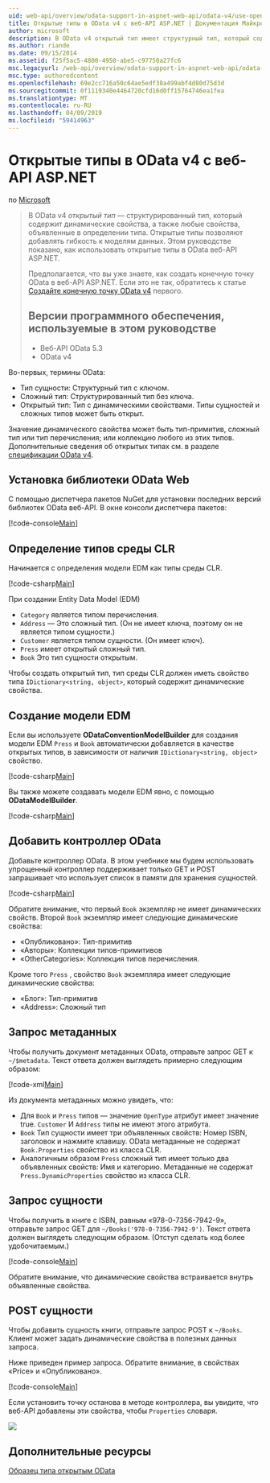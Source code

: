 ```yaml
---
uid: web-api/overview/odata-support-in-aspnet-web-api/odata-v4/use-open-types-in-odata-v4
title: Открытые типы в OData v4 с веб-API ASP.NET | Документация Майкрософт
author: microsoft
description: В OData v4 открытый тип имеет структурный тип, который содержит динамические свойства, а также любые свойства, объявленные в определении типа. Открыть...
ms.author: riande
ms.date: 09/15/2014
ms.assetid: f25f5ac5-4800-4950-abe5-c97750a27fc6
msc.legacyurl: /web-api/overview/odata-support-in-aspnet-web-api/odata-v4/use-open-types-in-odata-v4
msc.type: authoredcontent
ms.openlocfilehash: 69e2cc716a50c64ae5edf38a499abf4d80d75d3d
ms.sourcegitcommit: 0f1119340e4464720cfd16d0ff15764746ea1fea
ms.translationtype: MT
ms.contentlocale: ru-RU
ms.lasthandoff: 04/09/2019
ms.locfileid: "59414963"
---
```

# <a name="open-types-in-odata-v4-with-aspnet-web-api"></a>Открытые типы в OData v4 с веб-API ASP.NET

по [Microsoft](https://github.com/microsoft)

> В OData v4 *открытый тип* — структурированный тип, который содержит динамические свойства, а также любые свойства, объявленные в определении типа. Открытые типы позволяют добавлять гибкость к моделям данных. Этом руководстве показано, как использовать открытые типы в OData веб-API ASP.NET.
> 
> Предполагается, что вы уже знаете, как создать конечную точку OData в веб-API ASP.NET. Если это не так, обратитесь к статье [Создайте конечную точку OData v4](create-an-odata-v4-endpoint.md) первого.
> 
> ## <a name="software-versions-used-in-the-tutorial"></a>Версии программного обеспечения, используемые в этом руководстве
> 
> 
> - Веб-API OData 5.3
> - OData v4


Во-первых, термины OData:

- Тип сущности: Структурный тип с ключом.
- Сложный тип: Структурированный тип без ключа.
- Открытый тип: Тип с динамическими свойствами. Типы сущностей и сложных типов может быть открыт.

Значение динамического свойства может быть тип-примитив, сложный тип или тип перечисления; или коллекцию любого из этих типов. Дополнительные сведения об открытых типах см. в разделе [спецификации OData v4](http://www.odata.org/documentation/odata-version-4-0/).

## <a name="install-the-web-odata-libraries"></a>Установка библиотеки OData Web

С помощью диспетчера пакетов NuGet для установки последних версий библиотек OData веб-API. В окне консоли диспетчера пакетов:

[!code-console[Main](use-open-types-in-odata-v4/samples/sample1.cmd)]

## <a name="define-the-clr-types"></a>Определение типов среды CLR

Начинается с определения модели EDM как типы среды CLR.

[!code-csharp[Main](use-open-types-in-odata-v4/samples/sample2.cs)]

При создании Entity Data Model (EDM)

- `Category` является типом перечисления.
- `Address` — Это сложный тип. (Он не имеет ключа, поэтому он не является типом сущности.)
- `Customer` является типом сущности. (Он имеет ключ).
- `Press` имеет открытый сложный тип.
- `Book` Это тип сущности открытым.

Чтобы создать открытый тип, тип среды CLR должен иметь свойство типа `IDictionary<string, object>`, который содержит динамические свойства.

## <a name="build-the-edm-model"></a>Создание модели EDM

Если вы используете **ODataConventionModelBuilder** для создания модели EDM `Press` и `Book` автоматически добавляется в качестве открытых типов, в зависимости от наличия `IDictionary<string, object>` свойство.

[!code-csharp[Main](use-open-types-in-odata-v4/samples/sample3.cs)]

Вы также можете создавать модели EDM явно, с помощью **ODataModelBuilder**.

[!code-csharp[Main](use-open-types-in-odata-v4/samples/sample4.cs)]

## <a name="add-an-odata-controller"></a>Добавить контроллер OData

Добавьте контроллер OData. В этом учебнике мы будем использовать упрощенный контроллер поддерживает только GET и POST запрашивает что использует список в памяти для хранения сущностей.

[!code-csharp[Main](use-open-types-in-odata-v4/samples/sample5.cs)]

Обратите внимание, что первый `Book` экземпляр не имеет динамических свойств. Второй `Book` экземпляр имеет следующие динамические свойства:

- «Опубликовано»: Тип-примитив
- «Авторы»: Коллекции типов-примитивов
- «OtherCategories»: Коллекция типов перечисления.

Кроме того `Press` , свойство `Book` экземпляра имеет следующие динамические свойства:

- «Блог»: Тип-примитив
- «Address»: Сложный тип

## <a name="query-the-metadata"></a>Запрос метаданных

Чтобы получить документ метаданных OData, отправьте запрос GET к `~/$metadata`. Текст ответа должен выглядеть примерно следующим образом:

[!code-xml[Main](use-open-types-in-odata-v4/samples/sample6.xml?highlight=5,21)]

Из документа метаданных можно увидеть, что:

- Для `Book` и `Press` типов — значение `OpenType` атрибут имеет значение true. `Customer` И `Address` типы не имеют этого атрибута.
- `Book` Тип сущности имеет три объявленных свойств: Номер ISBN, заголовок и нажмите клавишу. OData метаданные не содержат `Book.Properties` свойство из класса CLR.
- Аналогичным образом `Press` сложный тип имеет только два объявленных свойств: Имя и категорию. Метаданные не содержат `Press.DynamicProperties` свойство из класса CLR.

## <a name="query-an-entity"></a>Запрос сущности

Чтобы получить в книге с ISBN, равным «978-0-7356-7942-9», отправьте запрос GET для `~/Books('978-0-7356-7942-9')`. Текст ответа должен выглядеть следующим образом. (Отступ сделать код более удобочитаемым.)

[!code-console[Main](use-open-types-in-odata-v4/samples/sample7.cmd?highlight=8-13,15-23)]

Обратите внимание, что динамические свойства встраивается внутрь объявленные свойства.

## <a name="post-an-entity"></a>POST сущности

Чтобы добавить сущность книги, отправьте запрос POST к `~/Books`. Клиент может задать динамические свойства в полезных данных запроса.

Ниже приведен пример запроса. Обратите внимание, в свойствах «Price» и «Опубликовано».

[!code-console[Main](use-open-types-in-odata-v4/samples/sample8.cmd?highlight=10)]

Если установить точку останова в методе контроллера, вы увидите, что веб-API добавлены эти свойства, чтобы `Properties` словаря.

![](use-open-types-in-odata-v4/_static/image1.png)

## <a name="additional-resources"></a>Дополнительные ресурсы

[Образец типа открытым OData](http://aspnet.codeplex.com/sourcecontrol/latest#Samples/WebApi/OData/v4/ODataOpenTypeSample/ReadMe.txt)
